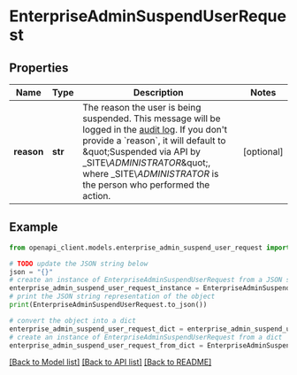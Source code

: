 # EnterpriseAdminSuspendUserRequest


## Properties

Name | Type | Description | Notes
------------ | ------------- | ------------- | -------------
**reason** | **str** | The reason the user is being suspended. This message will be logged in the [audit log](https://docs.github.com/enterprise-server@3.4/admin/monitoring-activity-in-your-enterprise/reviewing-audit-logs-for-your-enterprise/about-the-audit-log-for-your-enterprise). If you don&#39;t provide a &#x60;reason&#x60;, it will default to \&quot;Suspended via API by _SITE\\_ADMINISTRATOR_\&quot;, where _SITE\\_ADMINISTRATOR_ is the person who performed the action. | [optional] 

## Example

```python
from openapi_client.models.enterprise_admin_suspend_user_request import EnterpriseAdminSuspendUserRequest

# TODO update the JSON string below
json = "{}"
# create an instance of EnterpriseAdminSuspendUserRequest from a JSON string
enterprise_admin_suspend_user_request_instance = EnterpriseAdminSuspendUserRequest.from_json(json)
# print the JSON string representation of the object
print(EnterpriseAdminSuspendUserRequest.to_json())

# convert the object into a dict
enterprise_admin_suspend_user_request_dict = enterprise_admin_suspend_user_request_instance.to_dict()
# create an instance of EnterpriseAdminSuspendUserRequest from a dict
enterprise_admin_suspend_user_request_from_dict = EnterpriseAdminSuspendUserRequest.from_dict(enterprise_admin_suspend_user_request_dict)
```
[[Back to Model list]](../README.md#documentation-for-models) [[Back to API list]](../README.md#documentation-for-api-endpoints) [[Back to README]](../README.md)


